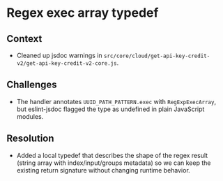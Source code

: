# Regex exec array typedef

## Context
- Cleaned up jsdoc warnings in `src/core/cloud/get-api-key-credit-v2/get-api-key-credit-v2-core.js`.

## Challenges
- The handler annotates `UUID_PATH_PATTERN.exec` with `RegExpExecArray`, but eslint-jsdoc flagged the type as undefined in plain JavaScript modules.

## Resolution
- Added a local typedef that describes the shape of the regex result (string array with index/input/groups metadata) so we can keep the existing return signature without changing runtime behavior.
